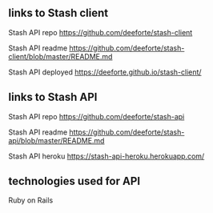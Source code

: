 ## links to Stash client

Stash API repo <https://github.com/deeforte/stash-client>

Stash API readme <https://github.com/deeforte/stash-client/blob/master/README.md>

Stash API deployed <https://deeforte.github.io/stash-client/>


## links to Stash API

Stash API repo <https://github.com/deeforte/stash-api>

Stash API readme <https://github.com/deeforte/stash-api/blob/master/README.md>

Stash API heroku <https://stash-api-heroku.herokuapp.com/>


## technologies used for API

Ruby on Rails
